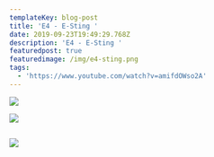 ```yaml
---
templateKey: blog-post
title: 'E4 - E-Sting '
date: 2019-09-23T19:49:29.768Z
description: 'E4 - E-Sting '
featuredpost: true
featuredimage: /img/e4-sting.png
tags:
  - 'https://www.youtube.com/watch?v=amifdOWso2A'
---
```

![](/img/esting-mac-2_1340_c.jpg)

![](/img/esting-mac-jpeg_1340_c.jpg)

```

```

![](/img/tweets_1340_c.jpg)
